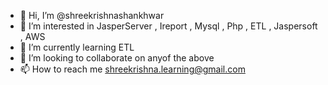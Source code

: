 - 👋 Hi, I’m @shreekrishnashankhwar
- 👀 I’m interested in JasperServer , Ireport , Mysql , Php , ETL , Jaspersoft , AWS
- 🌱 I’m currently learning ETL
- 💞️ I’m looking to collaborate on anyof the above
- 📫 How to reach me shreekrishna.learning@gmail.com

<!---
shreekrishnashankhwar/shreekrishnashankhwar is a ✨ special ✨ repository because its `README.md` (this file) appears on your GitHub profile.
You can click the Preview link to take a look at your changes.
--->
